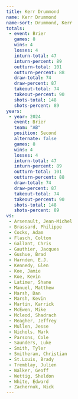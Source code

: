```yaml
---
title: Kerr Drummond
name: Kerr Drummond
name-sort: Drummond, Kerr
totals:
 - event: Brier
   games: 8
   wins: 4
   losses: 4
   inturn-total: 47
   inturn-percent: 89
   outturn-total: 101
   outturn-percent: 88
   draw-total: 74
   draw-percent: 87
   takeout-total: 74
   takeout-percent: 90
   shots-total: 148
   shots-percent: 89
years:
 - year: 2024
   event: Brier
   team: "AB"
   position: Second
   alternate: false
   games: 8
   wins: 4
   losses: 4
   inturn-total: 47
   inturn-percent: 89
   outturn-total: 101
   outturn-percent: 88
   draw-total: 74
   draw-percent: 87
   takeout-total: 74
   takeout-percent: 90
   shots-total: 148
   shots-percent: 89
vs:
 - Arsenault, Jean-Michel
 - Brassard, Philippe
 - Cocks, Adam
 - Flasch, Colton
 - Gallant, Chris
 - Gauthier, Jacques
 - Gushue, Brad
 - Harnden, E.J.
 - Kennedy, Glen
 - Koe, Jamie
 - Koe, Kevin
 - Latimer, Shane
 - Manuel, Matthew
 - Marsh, Dan
 - Marsh, Kevin
 - Martin, Karrick
 - McEwen, Mike
 - Mcleod, Shadrach
 - Meagher, Jeffrey
 - Mullen, Jesse
 - Nichols, Mark
 - Parsons, Cole
 - Saunders, Luke
 - Smith, Tyler
 - Smitheram, Christian
 - St.Louis, Brady
 - Tremblay, Julien
 - Walker, Geoff
 - Wettig, Sheldon
 - White, Edward
 - Zachernuk, Nick
---
```

